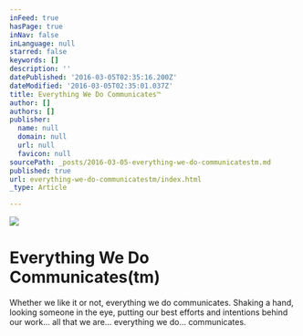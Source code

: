 ```yaml
---
inFeed: true
hasPage: true
inNav: false
inLanguage: null
starred: false
keywords: []
description: ''
datePublished: '2016-03-05T02:35:16.200Z'
dateModified: '2016-03-05T02:35:01.037Z'
title: Everything We Do Communicates™
author: []
authors: []
publisher:
  name: null
  domain: null
  url: null
  favicon: null
sourcePath: _posts/2016-03-05-everything-we-do-communicatestm.md
published: true
url: everything-we-do-communicatestm/index.html
_type: Article

---
```

![](https://the-grid-user-content.s3-us-west-2.amazonaws.com/d78c005b-b67d-4ae0-a5ed-0714de239549.jpg)

# Everything We Do Communicates(tm)

Whether we like it or not, everything we do communicates.  Shaking a hand, looking someone in the eye, putting our best efforts and intentions behind our work... all that we are... everything we do... communicates.